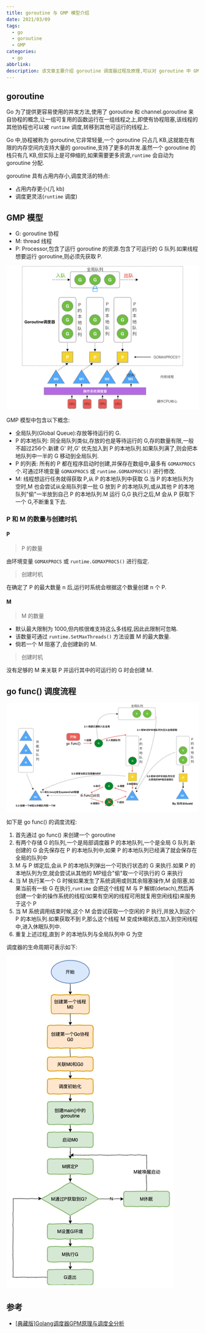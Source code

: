 ```yaml
---
title: goroutine 与 GMP 模型介绍
date: 2021/03/09
tags:
  - go
  - goroutine
  - GMP
categories:
  - go
abbrlink: 
description: 该文章主要介绍 goroutine 调度器过程及原理,可以对 goroutine 中 GMP 模型有一个简单的认识
---
```


## goroutine

Go 为了提供更容易使用的并发方法,使用了 goroutine 和 channel.goroutine 来自协程的概念,让一组可复用的函数运行在一组线程之上,即使有协程阻塞,该线程的其他协程也可以被 `runtime` 调度,转移到其他可运行的线程上.

Go 中,协程被称为 goroutine,它非常轻量,一个 goroutine 只占几 KB,这就能在有限的内存空间内支持大量的 goroutine,支持了更多的并发.虽然一个 goroutine 的栈只有几 KB,但实际上是可伸缩的,如果需要更多资源,`runtime` 会自动为 goroutine 分配.

goroutine 具有占用内存小,调度灵活的特点:

- 占用内存更小(几 kb)
- 调度更灵活(`runtime` 调度)

## GMP 模型

- G: goroutine 协程
- M: thread 线程
- P: Processor,包含了运行 goroutine 的资源.包含了可运行的 G 队列.如果线程想要运行 goroutine,则必须先获取 P.

![GMP 模型](goroutine-and-GMP-model/gmp-model.png)

GMP 模型中包含以下概念:

- 全局队列(Global Queue):存放等待运行的 G.
- P 的本地队列: 同全局队列类似,存放的也是等待运行的 G,存的数量有限,一般不超过256个.新建 G' 时,G' 优先加入到 P 的本地队列.如果队列满了,则会把本地队列中一半的 G 移动到全局队列.
- P 的列表: 所有的 P 都在程序启动时创建,并保存在数组中,最多有 `GOMAXPROCS` 个.可通过环境变量 `GOMAXPROCS` 或 `runtime.GOMAXPROCS()` 进行修改.
- M: 线程想运行任务就得获取 P,从 P 的本地队列中获取 G.当 P 的本地队列为空时,M 也会尝试从全局队列拿一批 G 放到 P 的本地队列,或从其他 P 的本地队列"偷"一半放到自己 P 的本地队列.M 运行 G,G 执行之后,M 会从 P 获取下一个 G,不断重复下去.

### P 和 M 的数量与创建时机

#### P

> P 的数量

由环境变量 `GOMAXPROCS` 或 `runtime.GOMAXPROCS()` 进行指定.

> 创建时机

在确定了 P 的最大数量 n 后,运行时系统会根据这个数量创建 n 个 P.

#### M

> M 的数量

- 默认最大限制为 1000,但内核很难支持这么多线程,因此此限制可忽略.
- 该数量可通过 `runtime.SetMaxThreads()` 方法设置 M 的最大数量.
- 倘若一个 M 阻塞了,会创建新的 M.

> 创建时机

没有足够的 M 来关联 P 并运行其中的可运行的 G 时会创建 M.

## go func() 调度流程

![go func() 调度流程](goroutine-and-GMP-model/go-func-process.jpeg)

如下是 go func() 的调度流程:

1. 首先通过 go func() 来创建一个 goroutine
2. 有两个存储 G 的队列,一个是局部调度器 P 的本地队列,一个是全局 G 队列.新创建的 G 会先保存在 P 的本地队列中,如果 P 的本地队列已经满了就会保存在全局的队列中
3. M 与 P 绑定后,会从 P 的本地队列弹出一个可执行状态的 G 来执行.如果 P 的本地队列为空,就会尝试从其他的 MP组合"偷"取一个可执行的 G 来执行
4. 当 M 执行某一个 G 时候如果发生了系统调用或则其余阻塞操作,M 会阻塞,如果当前有一些 G 在执行,`runtime` 会把这个线程 M 与 P 解绑(detach),然后再创建一个新的操作系统的线程(如果有空闲的线程可用就复用空闲线程)来服务于这个 P
5. 当 M 系统调用结束时候,这个 M 会尝试获取一个空闲的 P 执行,并放入到这个 P 的本地队列.如果获取不到 P,那么这个线程 M 变成休眠状态,加入到空闲线程中,进入休眠队列中.
6. 重复上述过程,直到 P 的本地队列与全局队列中 G 为空

调度器的生命周期可表示如下:

![调度器的生命周期](goroutine-and-GMP-model/life-cycle-of-scheduler.png)

## 参考

- [[典藏版]Golang调度器GPM原理与调度全分析](https://www.jianshu.com/p/fa696563c38a)